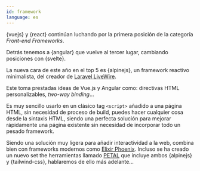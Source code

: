 ```yaml
---
id: framework  
language: es
---
```


{vuejs} y {react} continúan luchando por la primera posición de la categoría _Front-end Frameworks_.

Detrás tenemos a {angular} que vuelve al tercer lugar, cambiando posiciones con {svelte}.

La nueva cara de este año en el top 5 es {alpinejs}, un framework reactivo minimalista, del creador de [Laravel LiveWire](https://laravel-livewire.com/).

Este toma prestadas ideas de Vue.js y Angular como: directivas HTML personalizables, *two-way binding*...

Es muy sencillo usarlo en un clásico tag `<script>` añadido a una página HTML, sin necesidad de proceso de build, puedes hacer cualquier cosa desde la sintaxis HTML, siendo una perfecta solución para mejorar rápidamente una página existente sin necesidad de incorporar todo un pesado framework.

Siendo una solución muy ligera para añadir interactividad a la web, combina bien con frameworks modernos como [Elixir Phoenix](https://www.phoenixframework.org/). Incluso se ha creado un nuevo set the herramientas llamado [PETAL](https://thinkingelixir.com/petal-stack-in-elixir/) que incluye ambos {alpinejs} y {tailwind-css}, hablaremos de ello más adelante...
